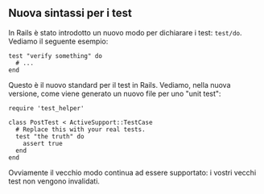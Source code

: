 ## Nuova sintassi per i test

In Rails è stato introdotto un nuovo modo per dichiarare i test: `test/do`. Vediamo il seguente esempio:

	test "verify something" do
	  # ...
	end

Questo è il nuovo standard per il test in Rails. Vediamo, nella nuova versione, come viene generato un nuovo file per uno "unit test":

	require 'test_helper'

	class PostTest < ActiveSupport::TestCase
	  # Replace this with your real tests.
	  test "the truth" do
	    assert true
	  end
	end

Ovviamente il vecchio modo continua ad essere supportato: i vostri vecchi test non vengono invalidati.

